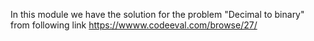 In this module we have the solution for the problem "Decimal to binary" from following link
https://wwww.codeeval.com/browse/27/
